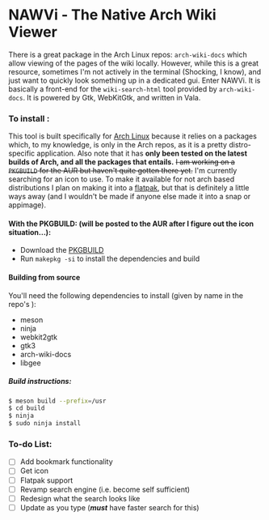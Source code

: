 # NAWVi - The Native Arch Wiki Viewer

There is a great package in the Arch Linux repos: `arch-wiki-docs` which allow viewing of the pages of the wiki locally. However, while this is a great resource, sometimes I'm not actively in the terminal (Shocking, I know), and just want to quickly look something up in a dedicated gui. Enter NAWVi. It is basically a front-end for the `wiki-search-html` tool provided by `arch-wiki-docs`. It is powered by Gtk, WebKitGtk, and written in Vala.

### To install :

This tool is built specifically for [Arch Linux](https://www.archlinux.org) because it relies on a packages which, to my knowledge, is only in the Arch repos, as it is a pretty distro-specific application. Also note that it has __only been tested on the latest builds of Arch, and all the packages that entails.__ ~~I am working on a `PKGBUILD` for the AUR but haven't quite gotten there yet.~~  I'm currently searching for an icon to use. To make it available for not arch based distributions I plan on making it into a [flatpak](https://www.flatpak.org/), but that is definitely a little ways away (and I wouldn't be made if anyone else made it into a snap or appimage).

#### With the PKGBUILD: (will be posted to the AUR after I figure out the icon situation...):
- Download the [PKGBUILD](./PKGBUILD/PKGBUILD) 
- Run `makepkg -si` to install the dependencies and build


#### Building from source
You'll need the following dependencies to install (given by name in the repo's ):
- meson
- ninja
- webkit2gtk
- gtk3
- arch-wiki-docs
- libgee

##### Build instructions: 
``` bash
$ meson build --prefix=/usr
$ cd build
$ ninja 
$ sudo ninja install 
```

### To-do List:
- [ ] Add bookmark functionality
- [ ] Get icon
- [ ] Flatpak support
- [ ] Revamp search engine (i.e. become self sufficient)
- [ ] Redesign what the search looks like
- [ ] Update as you type (***must*** have faster search for this)